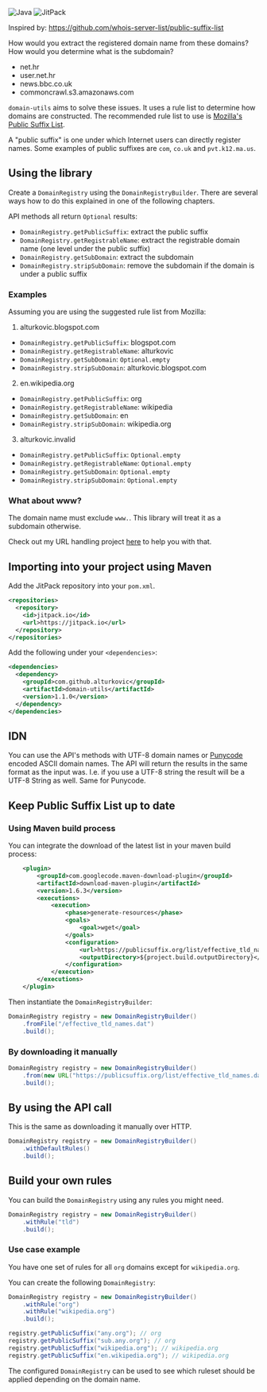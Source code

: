![Java](https://img.shields.io/badge/Java-8%2B-ED8B00?style=for-the-badge&labelColor=ED8B00&logo=java&color=808080) ![JitPack](https://img.shields.io/jitpack/v/github/alturkovic/domain-utils?style=for-the-badge&logo=Git&labelColor=007ec5&color=808080&logoColor=white)

Inspired by: https://github.com/whois-server-list/public-suffix-list

How would you extract the registered domain name from these domains? How would you determine what is the subdomain?

- net.hr
- user.net.hr
- news.bbc.co.uk
- commoncrawl.s3.amazonaws.com

`domain-utils` aims to solve these issues. It uses a rule list to determine how domains are constructed.
The recommended rule list to use is [Mozilla's Public Suffix List](https://publicsuffix.org/).

A "public suffix" is one under which Internet users can directly register names. Some examples of public suffixes are `com`, `co.uk` and `pvt.k12.ma.us`.

## Using the library

Create a `DomainRegistry` using the `DomainRegistryBuilder`. There are several ways how to do this explained in one of the following chapters.

API methods all return `Optional` results:

- `DomainRegistry.getPublicSuffix`: extract the public suffix
- `DomainRegistry.getRegistrableName`: extract the registrable domain name (one level under the public suffix)
- `DomainRegistry.getSubDomain`:  extract the subdomain
- `DomainRegistry.stripSubDomain`: remove the subdomain if the domain is under a public suffix

### Examples

Assuming you are using the suggested rule list from Mozilla:

1. alturkovic.blogspot.com
- `DomainRegistry.getPublicSuffix`: blogspot.com
- `DomainRegistry.getRegistrableName`: alturkovic
- `DomainRegistry.getSubDomain`:  `Optional.empty`
- `DomainRegistry.stripSubDomain`: alturkovic.blogspot.com

2. en.wikipedia.org
- `DomainRegistry.getPublicSuffix`: org
- `DomainRegistry.getRegistrableName`: wikipedia
- `DomainRegistry.getSubDomain`:  en
- `DomainRegistry.stripSubDomain`: wikipedia.org

3. alturkovic.invalid
- `DomainRegistry.getPublicSuffix`: `Optional.empty`
- `DomainRegistry.getRegistrableName`: `Optional.empty`
- `DomainRegistry.getSubDomain`:  `Optional.empty`
- `DomainRegistry.stripSubDomain`: `Optional.empty`

### What about www?

The domain name must exclude `www.`. This library will treat it as a subdomain otherwise.

Check out my URL handling project [here](https://github.com/alturkovic/url-utils) to help you with that.

## Importing into your project using Maven

Add the JitPack repository into your `pom.xml`.

```xml
<repositories>
  <repository>
    <id>jitpack.io</id>
    <url>https://jitpack.io</url>
  </repository>
</repositories>
```

Add the following under your `<dependencies>`:

```xml
<dependencies>
  <dependency>
    <groupId>com.github.alturkovic</groupId>
    <artifactId>domain-utils</artifactId>
    <version>1.1.0</version>
  </dependency>
</dependencies>
```

## IDN

You can use the API's methods with UTF-8 domain names or [Punycode](https://en.wikipedia.org/wiki/Punycode) encoded ASCII domain names. The API will return the results in the same format as the input was. I.e. if you use a UTF-8 string the result will be a UTF-8 String as well. Same for Punycode.

## Keep Public Suffix List up to date

### Using Maven build process

You can integrate the download of the latest list in your maven build process:

```xml
    <plugin>
        <groupId>com.googlecode.maven-download-plugin</groupId>
        <artifactId>download-maven-plugin</artifactId>
        <version>1.6.3</version>
        <executions>
            <execution>
                <phase>generate-resources</phase>
                <goals>
                    <goal>wget</goal>
                </goals>
                <configuration>
                    <url>https://publicsuffix.org/list/effective_tld_names.dat</url>
                    <outputDirectory>${project.build.outputDirectory}</outputDirectory>
                </configuration>
            </execution>
        </executions>
    </plugin>
```

Then instantiate the `DomainRegistryBuilder`:

```java
DomainRegistry registry = new DomainRegistryBuilder()
    .fromFile("/effective_tld_names.dat")
    .build();
```

### By downloading it manually

```java
DomainRegistry registry = new DomainRegistryBuilder()
    .from(new URL("https://publicsuffix.org/list/effective_tld_names.dat").openStream())
    .build();
```

## By using the API call

This is the same as downloading it manually over HTTP.

```java
DomainRegistry registry = new DomainRegistryBuilder()
    .withDefaultRules()
    .build();
```

## Build your own rules

You can build the `DomainRegistry` using any rules you might need.

```java
DomainRegistry registry = new DomainRegistryBuilder()
    .withRule("tld")
    .build();
```

### Use case example

You have one set of rules for all `org` domains except for `wikipedia.org`.

You can create the following `DomainRegistry`:

```java
DomainRegistry registry = new DomainRegistryBuilder()
    .withRule("org")
    .withRule("wikipedia.org")
    .build();

registry.getPublicSuffix("any.org"); // org
registry.getPublicSuffix("sub.any.org"); // org
registry.getPublicSuffix("wikipedia.org"); // wikipedia.org
registry.getPublicSuffix("en.wikipedia.org"); // wikipedia.org
```

The configured `DomainRegistry` can be used to see which ruleset should be applied depending on the domain name.

